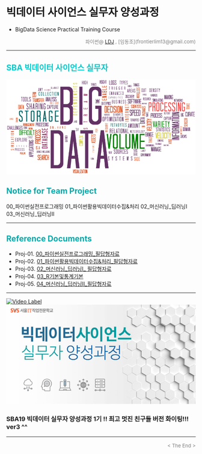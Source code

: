 
# 빅데이터 사이언스 실무자 양성과정
* BigData Science Practical Training Course

<div align='right'>
    <font size=2 color='gray'>파이썬@ <font color='blue'>
       <a href='https://www.facebook.com/dongjo.lim.7'>LDJ</a>
    </font>, [임동조](frontierlim13@gmail.com)</font></div>
<hr>

<h2><font color="#00CCCC"><b>SBA 빅데이터 사이언스 실무자</b></font></h2>

<img src="./images/BigData_Project.png">

## <font color='#00AAAA'>Notice for Team Project</font>

00_파이썬실전프로그래밍
01_파이썬활용빅데이터수집&처리
02_머신러닝_딥러닝I
03_머신러닝_딥러닝II

<hr>

## <font color='#00AAAA'>Reference Documents</font>

- Proj-01. [00_파이썬실전프로그래밍_필답형자료 ][proj-01]
- Proj-02. [01_파이썬활용빅데이터수집&처리_필답형자료  ][proj-02]
- Proj-03. [02_머신러닝_딥러닝I_ 필답형자료  ][proj-03]
- Proj-04. [03_R기본및통계기본  ][proj-04]
- Proj-05. [04_머신러닝_딥러닝II_필답형자료  ][proj-05]


[proj-01]:  ./docu/Python_Basic_v10_0926_Problem.pdf       "Go proj-01"
[proj-02]:  ./docu/..    "Go proj-02"
[proj-03]:  ./docu/..    "Go proj-03"
[proj-04]:  ./docu/..    "Go proj-04"
[proj-05]:  ./docu/..    "Go proj-05"

<hr>

[![Video Label](images/sba19_memorys.jpg)](https://youtu.be/ts2FFGpPqpA) 
[![Video Label](images/sba_seoulIt01.png)](https://youtu.be/ts2FFGpPqpA)

### SBA19 빅데이터 실무자 양성과정 1기 !!  최고 멋진 친구들 버전 화이팅!!! ver3 ^^

<hr>

<div align='right'><font size=2 color='gray'> &lt; The End &gt; </font></div>
